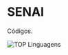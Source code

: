 # SENAI

Códigos.

![TOP Linguagens](https://github-readme-stats.vercel.app/api/top-langs/?username=IMNascimento&layout=compact&theme=dracula)
